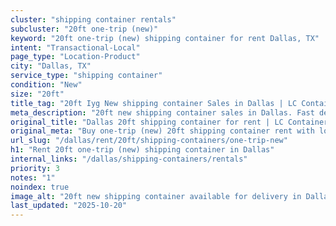 ```yaml
---
cluster: "shipping container rentals"
subcluster: "20ft one-trip (new)"
keyword: "20ft one-trip (new) shipping container for rent Dallas, TX"
intent: "Transactional-Local"
page_type: "Location-Product"
city: "Dallas, TX"
service_type: "shipping container"
condition: "New"
size: "20ft"
title_tag: "20ft Iyg New shipping container Sales in Dallas | LC Container"
meta_description: "20ft new shipping container sales in Dallas. Fast delivery, competitive pricing. Serving shipping containers area. Quote ID: P9Q. Call (214) 524-4168 for your free quote today."
original_title: "Dallas 20ft shipping container for rent | LC Container"
original_meta: "Buy one-trip (new) 20ft shipping container rent with local delivery in Dallas, TX. LC Container — local Since 2003. Request a fast quote today."
url_slug: "/dallas/rent/20ft/shipping-containers/one-trip-new"
h1: "Rent 20ft one-trip (new) shipping container in Dallas"
internal_links: "/dallas/shipping-containers/rentals"
priority: 3
notes: "1"
noindex: true
image_alt: "20ft new shipping container available for delivery in Dallas"
last_updated: "2025-10-20"
---
```


<!-- TODO: Add unique city/inventory copy, images, and internal links here. -->

